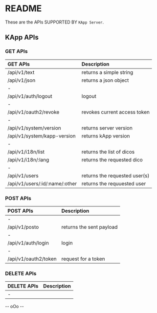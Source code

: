 # README

These are the APIs SUPPORTED BY `KApp Server`.


## KApp APIs

### GET APIs

| GET APIs                                       | Description                    |
|:-----------------------------------------------|:-------------------------------|
| /api/v1/text                                   | returns a simple string        |
| /api/v1/json                                   | returns a json object          |
| -                                              |                                |
| /api/v1/auth/logout                            | logout                         |
| -                                              |                                |
| /api/v1/oauth2/revoke                          | revokes current access token   |
| -                                              |                                |
| /api/v1/system/version                         | returns server version         |
| /api/v1/system/kapp-version                    | returns kApp version           |
| -                                              |                                |
| /api/v1/i18n/list                              | returns the list of dicos      |
| /api/v1/i18n/:lang                             | returns the requested dico     |
| -                                              |                                |
| /api/v1/users                                  | returns the requested user(s)  |
| /api/v1/users/:id/:name/:other                 | returns the requuested user    |


### POST APIs

| POST APIs                                      | Description                    |
|:-----------------------------------------------|:-------------------------------|
| -                                              |                                |
| /api/v1/posto                                  | returns the sent payload       |
| -                                              |                                |
| /api/v1/auth/login                             | login                          |
| -                                              |                                |
| /api/v1/oauth2/token                           | request for a token            |


### DELETE APIs

| DELETE APIs                                    | Description                    |
|:-----------------------------------------------|:-------------------------------|
| -                                              |                                |


-- oOo --
